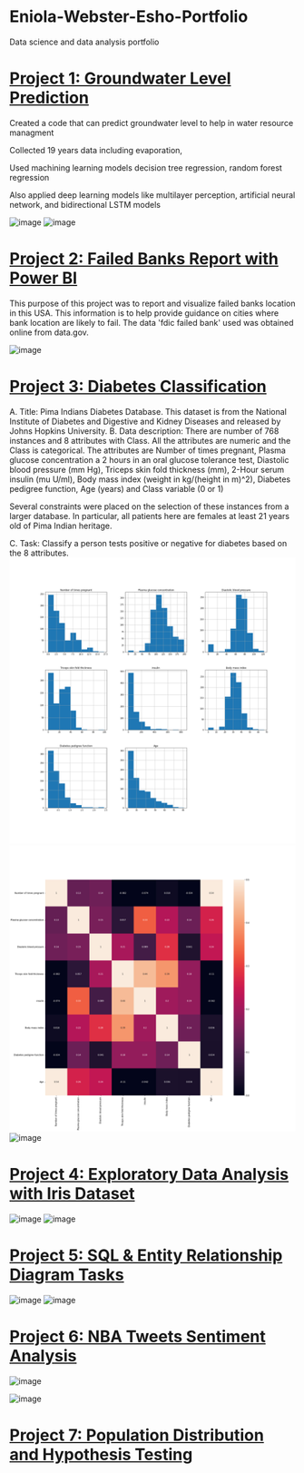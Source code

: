 # Eniola-Webster-Esho-Portfolio
Data science and data analysis portfolio

# [Project 1: Groundwater Level Prediction](https://github.com/EniolaWebsterEsho/Prediction-Codes)

Created a code that can predict groundwater level to help in water resource managment

Collected 19 years data including evaporation,

Used machining learning models decision tree regression, random forest regression

Also applied deep learning models like multilayer perception, artificial neural network, and bidirectional LSTM models

![image](https://user-images.githubusercontent.com/91756330/209986959-8b485747-b766-46f8-ac63-eefdff92e72f.png)
![image](https://user-images.githubusercontent.com/91756330/209986850-2ade9332-def2-4242-9d19-1328bc6492c0.png)

# [Project 2: Failed Banks Report with Power BI](https://app.powerbi.com/groups/me/dashboards/d8d7b785-de4a-4626-91c5-c8f7c460533d?ownerId=8647d4d1-04d0-4c1a-8a4f-bf49d3e82ad6&referrer=embed.appsource)

This purpose of this project was to report and visualize failed banks location in this USA. This information is to help provide guidance on cities where bank location are likely to fail. The data 'fdic failed bank' used was obtained online from data.gov.

![image](https://user-images.githubusercontent.com/91756330/218002159-ee21f6e7-5452-4a3b-95be-294da139afdd.png)


# [Project 3: Diabetes Classification](https://github.com/EniolaWebsterEsho/Diabetes-Classification)
A.	Title:
Pima Indians Diabetes Database. This dataset is from the National Institute of Diabetes and Digestive and Kidney Diseases and released by Johns Hopkins     University. 
B.	Data description:
There are number of 768 instances and 8 attributes with Class. All the attributes are numeric and the Class is categorical. The attributes are Number of times pregnant, Plasma glucose concentration a 2 hours in an oral glucose tolerance test, Diastolic blood pressure (mm Hg), Triceps skin fold thickness (mm), 2-Hour serum insulin (mu U/ml), Body mass index (weight in kg/(height in m)^2), Diabetes pedigree function, Age (years) and Class variable (0 or 1)

Several constraints were placed on the selection of these instances from a larger database.  In particular, all patients here are females at least 21 years old of Pima Indian heritage.

C.	Task:
Classify a person tests positive or negative for diabetes based on the 8 attributes.
![](/images/Diabetes.png)
![](/images/Correlation.png)
![image](https://user-images.githubusercontent.com/91756330/209988336-db2ff1ca-b379-4892-aeb5-2bda5c3f77ba.png)

# [Project 4: Exploratory Data Analysis with Iris Dataset](https://github.com/EniolaWebsterEsho/Iris_Data_Analysis) 

![image](https://user-images.githubusercontent.com/91756330/209984003-c4c95e2e-5ec5-4669-8770-e4ce631b32e7.png)
![image](https://user-images.githubusercontent.com/91756330/209984632-6648eaec-a9bb-478d-ae45-223cc14e3a71.png)

# [Project 5: SQL & Entity Relationship Diagram Tasks](https://github.com/EniolaWebsterEsho/SQL-ERD-tasks)

![image](https://user-images.githubusercontent.com/91756330/209986221-399ed20d-f6cb-4ee5-818c-76d1e6242df8.png)
![image](https://user-images.githubusercontent.com/91756330/209986411-91fe17c2-3c10-4740-a853-c53348dcc3d0.png)

# [Project 6: NBA Tweets Sentiment Analysis](https://github.com/EniolaWebsterEsho/Big-Data-Analysis-Sentiment-Analysis)

![image](https://user-images.githubusercontent.com/91756330/209989893-bf2cab59-b7c0-4bc5-afed-3f365ea964ac.png)

![image](https://user-images.githubusercontent.com/91756330/209989716-e244eb47-ac8a-46b8-ac83-698aad866601.png)

# [Project 7: Population Distribution and Hypothesis Testing](https://github.com/EniolaWebsterEsho/Population-Distribution-and-Hypothesis-Testing)


